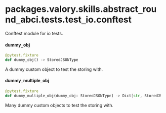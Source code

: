 <a id="packages.valory.skills.abstract_round_abci.tests.test_io.conftest"></a>

# packages.valory.skills.abstract`_`round`_`abci.tests.test`_`io.conftest

Conftest module for io tests.

<a id="packages.valory.skills.abstract_round_abci.tests.test_io.conftest.dummy_obj"></a>

#### dummy`_`obj

```python
@pytest.fixture
def dummy_obj() -> StoredJSONType
```

A dummy custom object to test the storing with.

<a id="packages.valory.skills.abstract_round_abci.tests.test_io.conftest.dummy_multiple_obj"></a>

#### dummy`_`multiple`_`obj

```python
@pytest.fixture
def dummy_multiple_obj(dummy_obj: StoredJSONType) -> Dict[str, StoredJSONType]
```

Many dummy custom objects to test the storing with.

